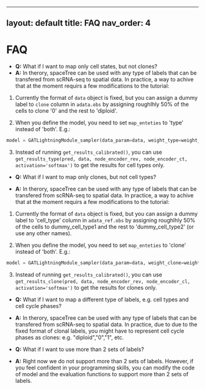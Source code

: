 
---
layout: default
title: FAQ
nav_order: 4
---

# FAQ
- **Q:** What if I want to map only cell states, but not clones?
- **A:** In therory, spaceTree can be used with any type of labels that can be transfered from scRNA-seq to spatial data. In practice, a way to achive that at the moment requirs a few modifications to the tutorial:

1) Currently the format of `data` object is fixed, but you can assign a dummy label to `clone` column in `adata.obs` by assigning roughlhly 50% of the cells to clone '0' and the rest to 'diploid'.

2) When you define the model, you need to set `map_enteties` to 'type' instead of 'both'. E.g.:
```python
model = GATLightningModule_sampler(data_param=data, weight_type=weight_type, map_enteties='type')
```
3) Instead of running `get_results_calibrated()`, you can use `get_results_type(pred, data, node_encoder_rev, node_encoder_ct, activation='softmax')` to get the results for cell types only. 

- **Q:** What if I want to map only clones, but not cell types?

- **A:** In therory, spaceTree can be used with any type of labels that can be transfered from scRNA-seq to spatial data. In practice, a way to achive that at the moment requirs a few modifications to the tutorial:

1) Currently the format of `data` object is fixed, but you can assign a dummy label to 'cell_type' column in `adata_ref.obs` by assigning roughlhly 50% of the cells to dummy_cell_type1 and the rest to 'dummy_cell_type2' (or use any other names).

2) When you define the model, you need to set `map_enteties` to 'clone' instead of 'both'. E.g.:
```python
model = GATLightningModule_sampler(data_param=data, weight_clone=weight_clone, map_enteties='clone')
```
3) Instead of running `get_results_calibrated()`, you can use `get_results_clone(pred, data, node_encoder_rev, node_encoder_cl, activation='softmax')` to get the results for clones only. 

- **Q:** What if I want to map a different type of labels, e.g. cell types and cell cycle phases?
- **A:** In therory, spaceTree can be used with any type of labels that can be transfered from scRNA-seq to spatial data. In practice, due to due to the fixed format of clonal labels, you might have to represent cell cycle phases as clones: e.g. "diploid","0","1", etc.

- **Q:** What if I want to use more than 2 sets of labels?
- **A:** Right now we do not support more than 2 sets of labels. However, if you feel confident in your programming skills, you can modify the code of model and the evaluation functions to support more than 2 sets of labels.


